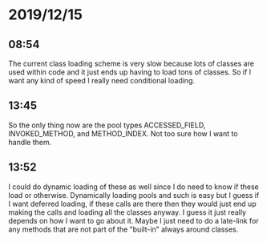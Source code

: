 # 2019/12/15

## 08:54

The current class loading scheme is very slow because lots of classes are used
within code and it just ends up having to load tons of classes. So if I want
any kind of speed I really need conditional loading.

## 13:45

So the only thing now are the pool types ACCESSED_FIELD, INVOKED_METHOD, and
METHOD_INDEX. Not too sure how I want to handle them.

## 13:52

I could do dynamic loading of these as well since I do need to know if these
load or otherwise. Dynamically loading pools and such is easy but I guess if
I want deferred loading, if these calls are there then they would just end
up making the calls and loading all the classes anyway. I guess it just really
depends on how I want to go about it. Maybe I just need to do a late-link for
any methods that are not part of the "built-in" always around classes.
